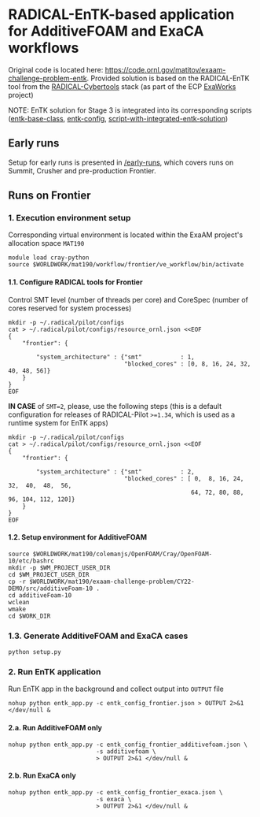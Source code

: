 # RADICAL-EnTK-based application for AdditiveFOAM and ExaCA workflows

Original code is located here: https://code.ornl.gov/matitov/exaam-challenge-problem-entk.
Provided solution is based on the RADICAL-EnTK tool from the 
[RADICAL-Cybertools](https://github.com/radical-cybertools) stack (as part of 
the ECP [ExaWorks](https://exaworks.org) project)

NOTE: EnTK solution for Stage 3 is integrated into its corresponding scripts
([entk-base-class](../../Stage3/pre_main_post_script/entk_wf.py),
 [entk-config](../../Stage3/pre_main_post_script/entk_config.json),
 [script-with-integrated-entk-solution](../../Stage3/pre_main_post_script/job_creation.py))

## Early runs

Setup for early runs is presented in [/early-runs](./early-runs), 
which covers runs on Summit, Crusher and pre-production Frontier.

## Runs on Frontier

### 1. Execution environment setup

Corresponding virtual environment is located within the ExaAM project's 
allocation space `MAT190`
```shell
module load cray-python
source $WORLDWORK/mat190/workflow/frontier/ve_workflow/bin/activate
```

#### 1.1. Configure RADICAL tools for Frontier

Control SMT level (number of threads per core) and CoreSpec (number of cores
reserved for system processes)
```shell
mkdir -p ~/.radical/pilot/configs
cat > ~/.radical/pilot/configs/resource_ornl.json <<EOF
{
    "frontier": {

        "system_architecture" : {"smt"           : 1,
                                 "blocked_cores" : [0, 8, 16, 24, 32, 40, 48, 56]}
    }
}
EOF
```

**IN CASE** of `SMT=2`, please, use the following steps (this is a default 
configuration for releases of RADICAL-Pilot `>=1.34`, which is used as a 
runtime system for EnTK apps)
```shell
mkdir -p ~/.radical/pilot/configs
cat > ~/.radical/pilot/configs/resource_ornl.json <<EOF
{
    "frontier": {

        "system_architecture" : {"smt"           : 2,
                                 "blocked_cores" : [ 0,  8, 16, 24, 32,  40,  48,  56,
                                                    64, 72, 80, 88, 96, 104, 112, 120]}
    }
}
EOF
```

#### 1.2. Setup environment for AdditiveFOAM

```shell
source $WORLDWORK/mat190/colemanjs/OpenFOAM/Cray/OpenFOAM-10/etc/bashrc
mkdir -p $WM_PROJECT_USER_DIR
cd $WM_PROJECT_USER_DIR
cp -r $WORLDWORK/mat190/exaam-challenge-problem/CY22-DEMO/src/additiveFoam-10 .
cd additiveFoam-10
wclean
wmake
cd $WORK_DIR
```

### 1.3. Generate AdditiveFOAM and ExaCA cases

```shell
python setup.py
```

### 2. Run EnTK application

Run EnTK app in the background and collect output into `OUTPUT` file
```shell 
nohup python entk_app.py -c entk_config_frontier.json > OUTPUT 2>&1 </dev/null &
```

#### 2.a. Run AdditiveFOAM only

```shell 
nohup python entk_app.py -c entk_config_frontier_additivefoam.json \
                         -s additivefoam \
                         > OUTPUT 2>&1 </dev/null &
```

#### 2.b. Run ExaCA only

```shell 
nohup python entk_app.py -c entk_config_frontier_exaca.json \
                         -s exaca \
                         > OUTPUT 2>&1 </dev/null &
```

